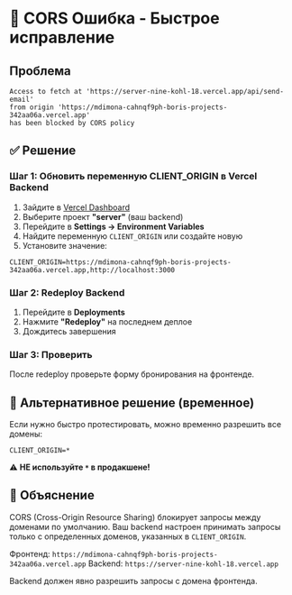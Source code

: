 # 🚨 CORS Ошибка - Быстрое исправление

## Проблема
```
Access to fetch at 'https://server-nine-kohl-18.vercel.app/api/send-email' 
from origin 'https://mdimona-cahnqf9ph-boris-projects-342aa06a.vercel.app' 
has been blocked by CORS policy
```

## ✅ Решение

### Шаг 1: Обновить переменную CLIENT_ORIGIN в Vercel Backend

1. Зайдите в [Vercel Dashboard](https://vercel.com/dashboard)
2. Выберите проект **"server"** (ваш backend)
3. Перейдите в **Settings → Environment Variables**
4. Найдите переменную `CLIENT_ORIGIN` или создайте новую
5. Установите значение:

```
CLIENT_ORIGIN=https://mdimona-cahnqf9ph-boris-projects-342aa06a.vercel.app,http://localhost:3000
```

### Шаг 2: Redeploy Backend
1. Перейдите в **Deployments**
2. Нажмите **"Redeploy"** на последнем деплое
3. Дождитесь завершения

### Шаг 3: Проверить
После redeploy проверьте форму бронирования на фронтенде.

## 🔄 Альтернативное решение (временное)

Если нужно быстро протестировать, можно временно разрешить все домены:

```
CLIENT_ORIGIN=*
```

⚠️ **НЕ используйте `*` в продакшене!**

## 📝 Объяснение

CORS (Cross-Origin Resource Sharing) блокирует запросы между доменами по умолчанию. 
Ваш backend настроен принимать запросы только с определенных доменов, указанных в `CLIENT_ORIGIN`.

Фронтенд: `https://mdimona-cahnqf9ph-boris-projects-342aa06a.vercel.app`
Backend: `https://server-nine-kohl-18.vercel.app`

Backend должен явно разрешить запросы с домена фронтенда.